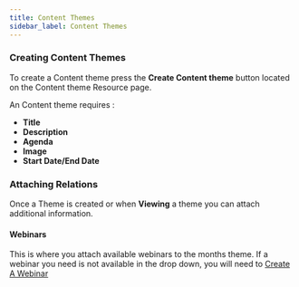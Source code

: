 ```yaml
---
title: Content Themes
sidebar_label: Content Themes
---
```


### Creating Content Themes

To create a Content theme press the **Create Content theme** button located on the Content theme Resource page.

An Content theme requires :

- **Title**
- **Description**
- **Agenda**
- **Image**
- **Start Date/End Date**

### Attaching Relations

Once a Theme is created or when **Viewing** a theme you can attach additional information.

#### Webinars

This is where you attach available webinars to the months theme. If a webinar you need is not available in the drop down, you will need to [Create A Webinar](/webinars 'webinar resource')
